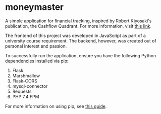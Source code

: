 # moneymaster

A simple application for financial tracking, inspired by Robert Kiyosaki's publication, the Cashflow Quadrant. For more information, visit [this link](https://shorturl.at/ZDDqI).

The frontend of this project was developed in JavaScript as part of a university course requirement. The backend, however, was created out of personal interest and passion.

To successfully run the application, ensure you have the following Python dependencies installed via pip:
1. Flask
2. Marshmallow
3. Flask-CORS
4. mysql-connector
5. Requests
6. PHP 7.4 FPM

For more information on using pip, see [this guide](https://shorturl.at/10iB9).